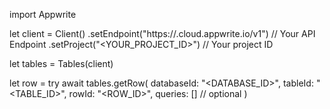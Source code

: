 import Appwrite

let client = Client()
    .setEndpoint("https://<REGION>.cloud.appwrite.io/v1") // Your API Endpoint
    .setProject("<YOUR_PROJECT_ID>") // Your project ID

let tables = Tables(client)

let row = try await tables.getRow(
    databaseId: "<DATABASE_ID>",
    tableId: "<TABLE_ID>",
    rowId: "<ROW_ID>",
    queries: [] // optional
)

